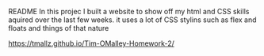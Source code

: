 README
In this projec I built a website to show off my html and CSS skills aquired over the last few weeks.
it uses a lot of CSS stylins such as flex and floats and things of that nature

https://tmallz.github.io/Tim-OMalley-Homework-2/
